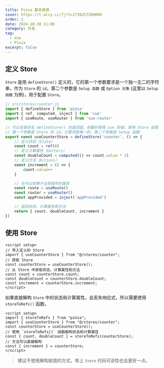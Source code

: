 ```yaml
---
title: Pinia 基本使用
cover: https://t.alcy.cc/fj?t=1730257200000
order: 2
date: 2024-10-30 11:00
category: 开发
tag:
  - Vue
  - Pinia
excerpt: false
---
```


## 定义 Store

`Store` 是用 `defineStore()` 定义的，它的第一个参数要求是一个独一无二的字符串，作为 `Store` 的 `id`，第二个参数是 `Setup 函数` 或 `Option 对象` (这里以 `Setup 函数` 为例)，用于配置 `Store`。

```JavaScript
// src/stores/counter.js
import { defineStore } from 'pinia'
import { ref, computed, inject } from 'vue'
import { useRoute, useRouter } from 'vue-router'

// 可以任意命名 defineStore() 的返回值，但最好使用 use 前缀，使用 Store 结尾
// 第一个参数是 Store 的 id，它要求是唯一的，第二个参数是 Setup 函数
export const useCounterStore = defineStore('counter', () => {
    // 定义状态（State）
    const count = ref(0)
    // 定义计算属性（Getters）
    const doubleCount = computed(() => count.value * 2)
    // 定义方法（Actions）
    const increment = () => {
        count.value++
    }

    // 也可以依赖于全局提供的属性
    const route = useRoute()
    const router = useRouter()
    const appProvided = inject('appProvided')

    // 返回状态、计算属性和方法
    return { count, doubleCount, increment }
})
```

## 使用 Store

```vue
<script setup>
// 导入定义的 Store
import { useCounterStore } from "@/stores/counter";
// 获取 Store
const counterStore = useCounterStore();
// 从 Store 中获取状态、计算属性和方法
const count = counterStore.count;
const doubleCount = counterStore.doubleCount;
const increment = counterStore.increment;
</script>
```

如果直接解构 `Store` 中的状态和计算属性，会丢失响应式，所以需要使用 `storeToRefs()` 函数。

```vue
<script setup>
import { storeToRefs } from "pinia";
import { useCounterStore } from "@/stores/counter";
const counterStore = useCounterStore();
// 使用 `storeToRefs()` 函数解构状态和计算属性
const { count, doubleCount } = storeToRefs(counterStore);
// 方法可以直接解构
const { increment } = counterStore;
</script>
```

> 建议不使用解构赋值的方式，带上 `Store` 代码可读性也会更好一点。
